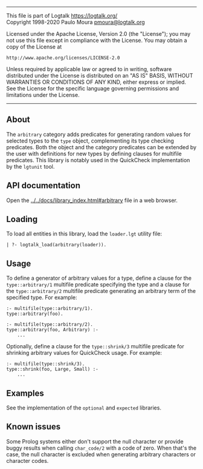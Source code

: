 ________________________________________________________________________

This file is part of Logtalk <https://logtalk.org/>  
Copyright 1998-2020 Paulo Moura <pmoura@logtalk.org>

Licensed under the Apache License, Version 2.0 (the "License");
you may not use this file except in compliance with the License.
You may obtain a copy of the License at

    http://www.apache.org/licenses/LICENSE-2.0

Unless required by applicable law or agreed to in writing, software
distributed under the License is distributed on an "AS IS" BASIS,
WITHOUT WARRANTIES OR CONDITIONS OF ANY KIND, either express or implied.
See the License for the specific language governing permissions and
limitations under the License.
________________________________________________________________________


About
-----

The `arbitrary` category adds predicates for generating random values
for selected types to the `type` object, complementing its type checking
predicates. Both the object and the category predicates can be extended
by the user with definitions for new types by defining clauses for
multifile predicates. This library is notably used in the QuickCheck
implementation by the `lgtunit` tool.


API documentation
-----------------

Open the [../../docs/library_index.html#arbitrary](../../docs/library_index.html#arbitrary)
file in a web browser.


Loading
-------

To load all entities in this library, load the `loader.lgt` utility file:

	| ?- logtalk_load(arbitrary(loader)).


Usage
-----

To define a generator of arbitrary values for a type, define a clause for the
`type::arbitrary/1` multifile predicate specifying the type and a clause for
the `type::arbitrary/2` multifile predicate generating an arbitrary term of
the specified type. For example:

    :- multifile(type::arbitrary/1).
    type::arbitrary(foo).

    :- multifile(type::arbitrary/2).
    type::arbitrary(foo, Arbitrary) :-
        ...

Optionally, define a clause for the `type::shrink/3` multifile predicate
for shrinking arbitrary values for QuickCheck usage. For example:

    :- multifile(type::shrink/3).
    type::shrink(foo, Large, Small) :-
        ...


Examples
--------

See the implementation of the `optional` and `expected` libraries.


Known issues
------------

Some Prolog systems either don't support the null character or provide buggy
results when calling `char_code/2` with a code of zero. When that's the case,
the null character is excluded when generating arbitrary characters or
character codes.
